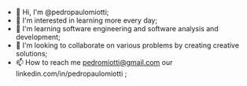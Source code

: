 - 👋 Hi, I'm @pedropaulomiotti;
- 👀 I'm interested in learning more every day;
- 🌱 I'm learning software engineering and software analysis and development;
- 💞️ I'm looking to collaborate on various problems by creating creative solutions;
- 📫 How to reach me pedromiotti@gmail.com our linkedin.com/in/pedropaulomiotti ;

<!---
pedropaulomiotti/pedropaulomiotti is a ✨ special ✨ repository because its `README.md` (this file) appears on your GitHub profile.
You can click the Preview link to take a look at your changes.
--->
